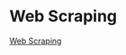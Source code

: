# Web Scraping

[Web Scraping](https://nbviewer.jupyter.org/github/stephentaul22/Web-Scraping/blob/main/Web%20Scraping.ipynb)
